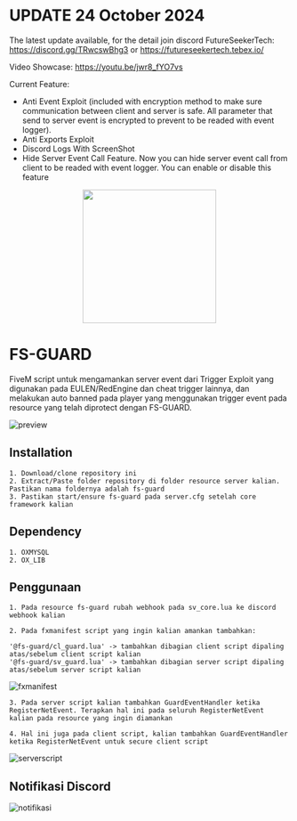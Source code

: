 # UPDATE 24 October 2024

The latest update available, for the detail join discord FutureSeekerTech: https://discord.gg/TRwcswBhg3 or https://futureseekertech.tebex.io/

Video Showcase: https://youtu.be/jwr8_fYO7vs

Current Feature:
- Anti Event Exploit (included with encryption method to make sure communication between client and server is safe. All parameter that send to server event is encrypted to prevent to be readed with event logger).
- Anti Exports Exploit
- Discord Logs With ScreenShot
- Hide Server Event Call Feature. Now you can hide server event call from client to be readed with event logger. You can enable or disable this feature

<p align="center">
  <img width="240" height="240" src="https://alfaritsii.github.io/assets/image/fstech-logo.png">
</p>

# FS-GUARD

FiveM script untuk mengamankan server event dari Trigger Exploit yang digunakan pada EULEN/RedEngine dan cheat trigger lainnya, dan melakukan auto banned pada player yang menggunakan trigger event pada resource yang telah diprotect dengan FS-GUARD.

![preview](https://alfaritsii.github.io/assets/image/fsguard-preview.png)

## Installation

    1. Download/clone repository ini
    2. Extract/Paste folder repository di folder resource server kalian. Pastikan nama foldernya adalah fs-guard
    3. Pastikan start/ensure fs-guard pada server.cfg setelah core framework kalian

## Dependency
    1. OXMYSQL
    2. OX_LIB

## Penggunaan
    1. Pada resource fs-guard rubah webhook pada sv_core.lua ke discord webhook kalian
    
    2. Pada fxmanifest script yang ingin kalian amankan tambahkan:
    
    '@fs-guard/cl_guard.lua' -> tambahkan dibagian client script dipaling atas/sebelum client script kalian
    '@fs-guard/sv_guard.lua' -> tambahkan dibagian server script dipaling atas/sebelum server script kalian
    
  ![fxmanifest](https://alfaritsii.github.io/assets/image/secure-event.png)

    3. Pada server script kalian tambahkan GuardEventHandler ketika RegisterNetEvent. Terapkan hal ini pada seluruh RegisterNetEvent 
    kalian pada resource yang ingin diamankan

    4. Hal ini juga pada client script, kalian tambahkan GuardEventHandler ketika RegisterNetEvent untuk secure client script

 ![serverscript](https://alfaritsii.github.io/assets/image/fxmanifest-fsguard.png)

 ## Notifikasi Discord
 ![notifikasi](https://alfaritsii.github.io/assets/image/notif-fsguard.png)
